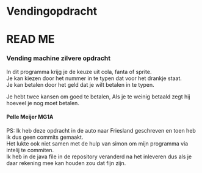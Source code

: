 # Vendingopdracht
<h1>READ ME</h1>
<h3>Vending machine zilvere opdracht</h3>
<p>In dit programma krijg je de keuze uit cola, fanta of sprite.<br>
Je kan kiezen door het nummer in te typen dat voor het drankje staat.<br>
Je kan betalen door het geld dat je wilt betalen in te typen.
</p>
<p>
Je hebt twee kansen om goed te betalen, Als je te weinig betaald zegt hij hoeveel je nog moet betalen.
</p>
<h4>Pelle Meijer MG1A</h4>
<p>
PS: Ik heb deze opdracht in de auto naar Friesland geschreven en toen heb ik dus geen commits gemaakt.<br>
Het lukte ook niet samen met de hulp van simon om mijn programma via intelij te commiten.<br>
Ik heb in de java file in de repository veranderd na het inleveren dus als je daar rekening mee kan houden zou dat fijn zijn.
</p>
